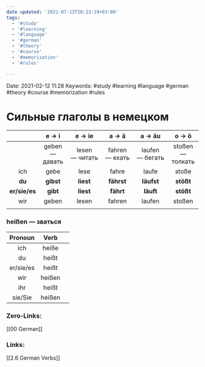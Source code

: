 ```yaml
---
date updated: '2021-07-13T20:23:19+03:00'
tags:
  - '#study'
  - '#learning'
  - '#language'
  - '#german'
  - '#theory'
  - '#course'
  - '#memorization'
  - '#rules'

---
```


Date: 2021-02-12 11:28
Keywords: #study #learning #language #german #theory #course #memorization #rules

# Сильные глаголы в немецком

|               |      e → i     |     e → ie     |      a → ä     |      a → äu     |       o → ö      |
| :-----------: | :------------: | :------------: | :------------: | :-------------: | :--------------: |
|               | geben — давать | lesen — читать | fahren — ехать | laufen — бегать | stoßen — толкать |
|      ich      |      gebe      |      lese      |      fahre     |      laufe      |       stoße      |
|     **du**    |    **gibst**   |    **liest**   |   **fährst**   |    **läufst**   |     **stößt**    |
| **er/sie/es** |    **gibt**    |    **liest**   |    **fährt**   |    **läuft**    |     **stößt**    |
|      wir      |      geben     |      lesen     |     fahren     |      laufen     |      stoßen      |
|               |                |                |                |                 |                  |

### heißen — зваться

|  Pronoun  |  Verb  |   |
| :-------: | :----: | - |
|    ich    |  heiße |   |
|     du    |  heißt |   |
| er/sie/es |  heißt |   |
|    wir    | heißen |   |
|    ihr    |  heißt |   |
|  sie/Sie  | heißen |   |

### Zero-Links:

[[00 German]]

### Links:

[[2.6 German Verbs]]
